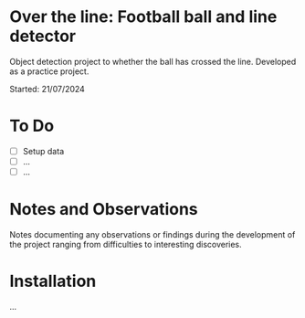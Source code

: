 # Over the line: Football ball and line detector

Object detection project to whether the ball has crossed the line. Developed as a practice project.

Started: 21/07/2024

# To Do

-   [ ] Setup data
-   [ ] ...
-   [ ] ...

# Notes and Observations

Notes documenting any observations or findings during the development of the project ranging from difficulties to interesting discoveries.

# Installation

...
